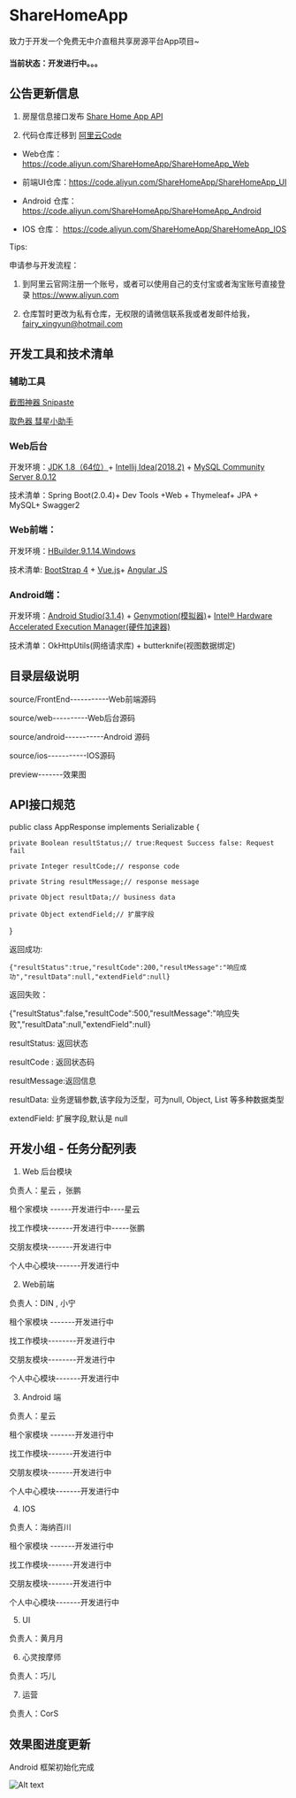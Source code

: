 # ShareHomeApp
致力于开发一个免费无中介直租共享房源平台App项目~

#### 当前状态：开发进行中。。。

## 公告更新信息

1. 房屋信息接口发布  <a href="http://www.521geek.com/swagger-ui.html" target="_blank">Share Home App API </a>

2. 代码仓库迁移到 <a href="https://code.aliyun.com/">阿里云Code</a>

* Web仓库：https://code.aliyun.com/ShareHomeApp/ShareHomeApp_Web

* 前端UI仓库：https://code.aliyun.com/ShareHomeApp/ShareHomeApp_UI

* Android 仓库：https://code.aliyun.com/ShareHomeApp/ShareHomeApp_Android

* IOS 仓库： https://code.aliyun.com/ShareHomeApp/ShareHomeApp_IOS

Tips: 

申请参与开发流程：

1. 到阿里云官网注册一个账号，或者可以使用自己的支付宝或者淘宝账号直接登录 https://www.aliyun.com

2. 仓库暂时更改为私有仓库，无权限的请微信联系我或者发邮件给我，fairy_xingyun@hotmail.com

## 开发工具和技术清单

### 辅助工具

[截图神器 Snipaste](https://www.snipaste.com/)

[取色器 彗星小助手](http://www.it608.com/Item/ca.html)

### Web后台

开发环境：[JDK 1.8（64位）](http://www.oracle.com/technetwork/java/javase/downloads/jdk8-downloads-2133151.html)+ [Intellij Idea(2018.2)](https://www.jetbrains.com/idea/download/#section=windows) + [MySQL Community Server 8.0.12](https://dev.mysql.com/downloads/installer/)

技术清单：Spring Boot(2.0.4)+ Dev Tools +Web + Thymeleaf+ JPA + MySQL+ Swagger2

### Web前端：

开发环境：[HBuilder.9.1.14.Windows](http://www.dcloud.io/)

技术清单: [BootStrap 4](https://v4.bootcss.com/) + [Vue.js](https://cn.vuejs.org/)+ [Angular JS](https://angularjs.org/)

### Android端：

开发环境：[Android Studio(3.1.4)](http://www.android-studio.org/) + [Genymotion(模拟器)](https://www.genymotion.com/)+ [Intel® Hardware Accelerated Execution Manager(硬件加速器)](https://software.intel.com/en-us/articles/intel-hardware-accelerated-execution-manager-intel-haxm)

技术清单：OkHttpUtils(网络请求库) + butterknife(视图数据绑定)

## 目录层级说明

source/FrontEnd-----------Web前端源码

source/web----------Web后台源码

source/android-----------Android 源码

source/ios-----------IOS源码

preview-------效果图

## API接口规范

public class AppResponse  implements Serializable {
	
    private Boolean resultStatus;// true:Request Success false: Request fail
    
    private Integer resultCode;// response code
    
    private String resultMessage;// response message
    
    private Object resultData;// business data
    
    private Object extendField;// 扩展字段 
    
}

 返回成功:
 
	{"resultStatus":true,"resultCode":200,"resultMessage":"响应成功","resultData":null,"extendField":null}
 
 返回失败：
 
 {"resultStatus":false,"resultCode":500,"resultMessage":"响应失败","resultData":null,"extendField":null}
 
 resultStatus: 返回状态
 
 resultCode : 返回状态码
 
 resultMessage:返回信息
 
 resultData: 业务逻辑参数,该字段为泛型，可为null, Object, List<Object> 等多种数据类型

 extendField: 扩展字段,默认是 null
 
## 开发小组 - 任务分配列表

1. Web 后台模块

负责人：星云 ，张鹏

租个家模块 ------开发进行中----星云

找工作模块-------开发进行中-----张鹏

交朋友模块-------开发进行中

个人中心模块-------开发进行中

2. Web前端

负责人：DIN , 小宁

租个家模块 -------开发进行中

找工作模块--------开发进行中

交朋友模块--------开发进行中

个人中心模块-------开发进行中

3. Android 端

负责人：星云

租个家模块 -------开发进行中

找工作模块-------开发进行中

交朋友模块-------开发进行中

个人中心模块-------开发进行中

4. IOS
 
负责人：海纳百川

租个家模块 -------开发进行中

找工作模块-------开发进行中

交朋友模块-------开发进行中

个人中心模块-------开发进行中

5. UI

负责人：黄月月

6. 心灵按摩师

负责人：巧儿

7. 运营

负责人：CorS

## 效果图进度更新

Android 框架初始化完成

![Alt text](/preview/android_preview.png)


